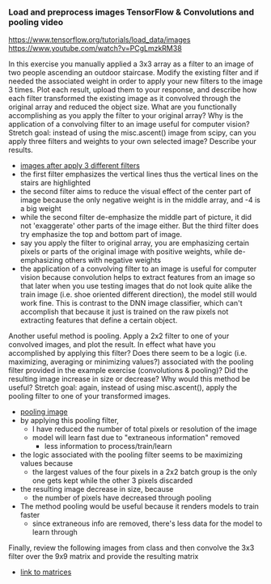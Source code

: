 ### Load and preprocess images TensorFlow & Convolutions and pooling video

https://www.tensorflow.org/tutorials/load_data/images
https://www.youtube.com/watch?v=PCgLmzkRM38


In this exercise you manually applied a 3x3 array as a filter to an image of two people ascending an outdoor staircase. Modify the existing filter and if needed the associated weight in order to apply your new filters to the image 3 times. Plot each result, upload them to your response, and describe how each filter transformed the existing image as it convolved through the original array and reduced the object size. What are you functionally accomplishing as you apply the filter to your original array? Why is the application of a convolving filter to an image useful for computer vision? Stretch goal: instead of using the misc.ascent() image from scipy, can you apply three filters and weights to your own selected image? Describe your results.
- [images after apply 3 different filters](tue2_part2_images.md)
- the first filter emphasizes the vertical lines thus the vertical
lines on the stairs are highlighted
- the second filter aims to reduce the visual effect of the center part
of image because the only negative weight is in the middle array, and -4 is a
  big weight
- while the second filter de-emphasize the middle part of picture, it did not 'exaggerate' other parts of the
image either.  But the third filter does try emphasize the top and bottom part of image.
- say you apply the filter to original array, you are emphasizing certain pixels or parts
of the original image with positive weights, while de-emphasizing others with negative weights
- the application of a convolving filter to an image is useful for computer vision because
convolution helps to extract features from an image so that later when you use testing images
that do not look quite alike the train image (i.e. shoe oriented different direction), the model still
  would work fine.  This is contrast to the DNN image classifier, which can't accomplish that because
  it just is trained on the raw pixels not extracting features that define a certain object.


Another useful method is pooling. Apply a 2x2 filter to one of your convolved images, and plot the result. In effect what have you accomplished by applying this filter? Does there seem to be a logic (i.e. maximizing, averaging or minimizing values?) associated with the pooling filter provided in the example exercise (convolutions & pooling)? Did the resulting image increase in size or decrease? Why would this method be useful? Stretch goal: again, instead of using misc.ascent(), apply the pooling filter to one of your transformed images.
- [pooling image](tue2_part2_images.md)
- by applying this pooling filter, 
  - I have reduced the number of total pixels or resolution of the image
  - model will learn fast due to "extraneous information" removed
    - less information to process/train/learn
-   the logic associated with the pooling filter seems to be maximizing values because
    - the largest values of the four pixels in a 2x2 batch group is the only one gets kept while the other 3 pixels discarded
- the resulting image decrease in size, because
    - the number of pixels have decreased through pooling
- The method pooling would be useful because it renders models to train faster
  - since extraneous info are removed, there's less data for the model to learn through


Finally, review the following images from class and then convolve the 3x3 filter over the 9x9 matrix and provide the resulting matrix
- [link to matrices](tue2_part2_images.md)

